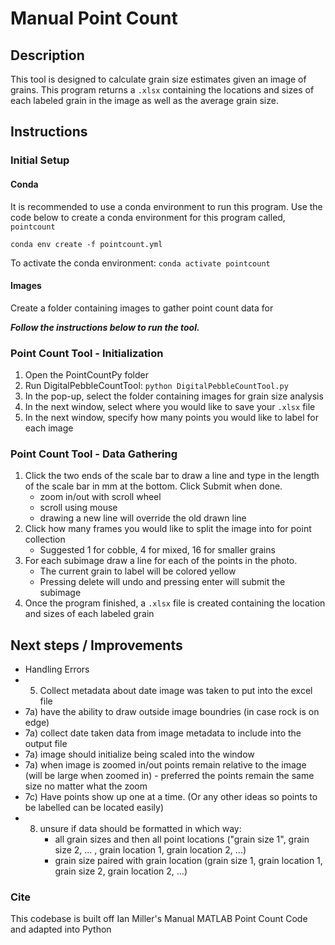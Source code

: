 # Manual Point Count

## Description
This tool is designed to calculate grain size estimates given an image of grains. This program returns a `.xlsx` containing the locations and sizes of each labeled grain in the image as well as the average grain size.

## Instructions

### Initial Setup

#### Conda
It is recommended to use a conda environment to run this program. Use the code below to create a conda environment for this program called, `pointcount`

`conda env create -f pointcount.yml`

To activate the conda environment:
`conda activate pointcount`

#### Images

Create a folder containing images to gather point count data for

***Follow the instructions below to run the tool.***

### Point Count Tool - Initialization
1. Open the PointCountPy folder
3. Run DigitalPebbleCountTool: `python DigitalPebbleCountTool.py`
4. In the pop-up, select the folder containing images for grain size analysis
5. In the next window, select where you would like to save your `.xlsx` file
6. In the next window, specify how many points you would like to label for each image

### Point Count Tool - Data Gathering
1. Click the two ends of the scale bar to draw a line and type in the length of the scale bar in mm at the bottom. Click Submit when done.
    - zoom in/out with scroll wheel
    - scroll using mouse
    - drawing a new line will override the old drawn line
2. Click how many frames you would like to split the image into for point collection
    - Suggested 1 for cobble, 4 for mixed, 16 for smaller grains 
3. For each subimage draw a line for each of the points in the photo. 
    - The current grain to label will be colored yellow
    - Pressing delete will undo and pressing enter will submit the subimage
9. Once the program finished, a `.xlsx` file is created containing the location and sizes of each labeled grain

## Next steps / Improvements
- Handling Errors 
- 5) Collect metadata about date image was taken to put into the excel file
- 7a) have the ability to draw outside image boundries (in case rock is on edge)
- 7a) collect date taken data from image metadata to include into the output file 
- 7a) image should initialize being scaled into the window
- 7a) when image is zoomed in/out points remain relative to the image (will be large when zoomed in)
            - preferred the points remain the same size no matter what the zoom
- 7c) Have points show up one at a time. (Or any other ideas so points to be labelled can be located easily)
- 8) unsure if data should be formatted in which way:
     - all grain sizes and then all point locations 
     ("grain size 1", grain size 2, ... , grain location 1, grain location 2, ...)
     - grain size paired with grain location
     (grain size 1, grain location 1, grain size 2, grain location 2, ...)

### Cite
This codebase is built off Ian Miller's Manual MATLAB Point Count Code and adapted into Python
